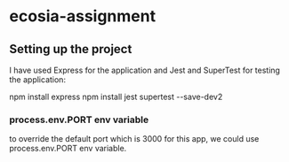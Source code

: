 # ecosia-assignment

## Setting up the project
I have used Express for the application and Jest and SuperTest for testing the application:

npm install express
npm install jest supertest --save-dev2

### process.env.PORT env variable
to override the default port which is 3000 for this app, we could use process.env.PORT env variable.
